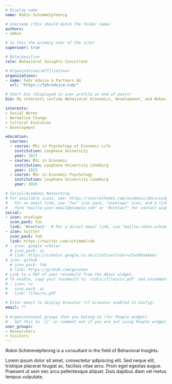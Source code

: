 ```yaml
---
# Display name
name: Robin Schimmelpfennig

# Username (this should match the folder name)
authors:
- admin

# Is this the primary user of the site?
superuser: true

# Role/position
role: Behavioral Insights Consultant

# Organizations/Affiliations
organizations:
- name: Fehr Advice & Partners AG
  url: "https://fehradvice.com/"

# Short bio (displayed in user profile at end of posts)
bio: My interests include Behavioral Economics, Development, and Behavioral AI.

interests:
- Social Norms
- Normative Change
- Cultural Evolution
- Development

education:
  courses:
  - course: MSc in Psychology of Economic Life
    institution: Leuphana University
    year: 2017
  - course: BSc in Economic 
    institution: Leuphana University Lüneburg
    year: 2015
  - course: BSc in Economic Psychology 
    institution: Leuphana University Lüneburg
    year: 2015

# Social/Academic Networking
# For available icons, see: https://sourcethemes.com/academic/docs/widgets/#icons
#   For an email link, use "fas" icon pack, "envelope" icon, and a link in the
#   form "mailto:your-email@example.com" or "#contact" for contact widget.
social:
- icon: envelope
  icon_pack: fas
  link: '#contact'  # For a direct email link, use "mailto:robin.schimmelpfennig@fehradvice.com".
- icon: twitter
  icon_pack: fab
  link: https://twitter.com/schimmelrob
# - icon: google-scholar
  # icon_pack: ai
  # link: https://scholar.google.co.uk/citations?user=sIwtMXoAAAAJ
# icon: github
  # icon_pack: fab
  # link: https://github.com/gcushen
# Link to a PDF of your resume/CV from the About widget.
# To enable, copy your resume/CV to `static/files/cv.pdf` and uncomment the lines below.  
# - icon: cv
#   icon_pack: ai
#   link: files/cv.pdf

# Enter email to display Gravatar (if Gravatar enabled in Config)
email: ""
  
# Organizational groups that you belong to (for People widget)
#   Set this to `[]` or comment out if you are not using People widget.  
user_groups:
- Researchers
- Visitors
---
```


Robin Schimmelpfennig is a consultant in the field of Behavioral Insights.

Lorem ipsum dolor sit amet, consectetur adipiscing elit. Sed neque elit, tristique placerat feugiat ac, facilisis vitae arcu. Proin eget egestas augue. Praesent ut sem nec arcu pellentesque aliquet. Duis dapibus diam vel metus tempus vulputate. 
